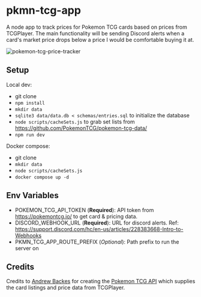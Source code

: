 # pkmn-tcg-app

A node app to track prices for Pokemon TCG cards based on prices from TCGPlayer. The main functionality will be sending Discord alerts when a card's market price drops below a price I would be comfortable buying it at.

![pokemon-tcg-price-tracker](https://github.com/user-attachments/assets/4d86b0c6-c0c9-46a8-8aa5-940be18fea19)

## Setup

Local dev:

- git clone
- `npm install`
- `mkdir data`
- `sqlite3 data/data.db < schemas/entries.sql` to initialize the database
- `node scripts/cacheSets.js` to grab set lists from https://github.com/PokemonTCG/pokemon-tcg-data/
- `npm run dev`

Docker compose:

- git clone
- `mkdir data`
- `node scripts/cacheSets.js`
- `docker compose up -d`

## Env Variables

- POKEMON_TCG_API_TOKEN (**Required**): API token from https://pokemontcg.io/ to get card & pricing data.
- DISCORD_WEBHOOK_URL (**Required**): URL for discord alerts. Ref: https://support.discord.com/hc/en-us/articles/228383668-Intro-to-Webhooks
- PKMN_TCG_APP_ROUTE_PREFIX (_Optional_): Path prefix to run the server on

## Credits

Credits to [Andrew Backes](https://andrewbackes.com/) for creating the [Pokemon TCG API](https://pokemontcg.io/) which supplies the card listings and price data from TCGPlayer.
